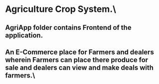 # Agriculture Crop System.\
## AgriApp folder contains Frontend of the application.
## An E-Commerce place for Farmers and dealers wherein Farmers can place there produce for sale and dealers can view and make deals with farmers.\
